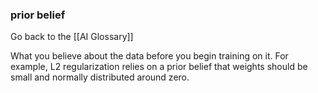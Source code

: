 ### prior belief

Go back to the [[AI Glossary]]


What you believe about the data before you begin training on it. For example, L2 regularization relies on a prior belief that weights should be small and normally distributed around zero.

